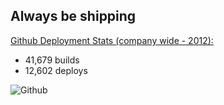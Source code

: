 
## Always be shipping


[Github Deployment Stats (company wide - 2012):](https://github.com/blog/1241-deploying-at-github)
* 41,679 builds
* 12,602 deploys

![Github](https://github-images.s3.amazonaws.com/skitch/index.html-20120829-121927.png) <!-- .element: style="float:center;margin-left:20px;margin-right:20px" -->
